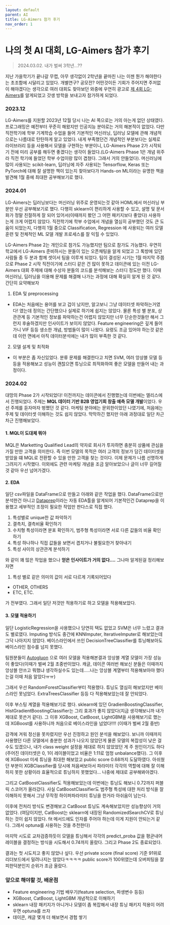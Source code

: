 ```yaml
---
layout: default
parent: AI
title: LG-Aimers 참가 후기
nav_order: 1
---
```




# 나의 첫 AI 대회, LG-Aimers 참가 후기

> 2024.03.02. 내가 벌써 3학년...??

  

지난 가을학기가 끝나갈 무렵, 아무 생각없이 2학년을 끝마친 나는 이젠 뭔가 해야한다는 초조함에 시달리고 있었다. 개별연구? 공모전? 어떤것이든 기회가 주어지면 주저없이 해야겠다는 생각으로 여러 대회도 찾아보던 와중에 우연히 광고로 [제 4회 LG-Aimers](https://www.lgaimers.ai/)를 알게되었고 갓생 방학을 보내고자 참가하게 되었다.

### 2023.12

LG-Aimers를 지원할 2023년 12월 당시 나는 AI 쪽으로는 거의 아는게 없던 상태였다. 프로그래밍은 예전부터 꾸준히 해왔지만 인공지능 분야로는 거의 해본적이 없었다. 다만 직전학기에 학부 기계학습 수업을 들어 기본적인 머신러닝, 딥러닝 모델에 관해 개념적으로는 나름대로 탄탄하게 알고 있었다. 내게 부족했던건 개념적인 부분보다는 실제로 라이브러리 등을 사용해서 모델을 구현하는 부분이니, LG-Aimers Phase 2가 시작되기 전에 미리 공부를 해두면 좋겠다는 생각이 들었다.(LG-Aimers Phase 1은 개념 위주라 직전 학기에 들었던 학부 수업이랑 많이 겹쳤다. 그래서 거의 안들었다). 머신러닝에 많이 사용되는 scikit-learn, 딥러닝에 자주 사용되는 Tensorflow, Keras 또는 PyTorch에 대해 잘 설명한 책이 있는지 찾아보다가 Hands-on ML이라는 유명한 책을 발견해 1월 중에 최대한 공부해보기로 했다.

### 2024.01
LG-Aimers는 딥러닝보다는 머신러닝 위주로 운영되는것 같아 HOML에서 머신러닝 부분만 우선 공부해보기로 했다. 다행히 sklearn이 편리하게 사용할 수 있고, 설명 및 문서화가 정말 친절하게 잘 되어 있어서(이때까지 봤던 그 어떤 패키지보다 좋았다) 사용하는게 크게 어렵지 않았다. 직전학기에 학부 수업에서 개념을 열심히 공부했던 것도 큰 도움이 되었는지, 다행히 1월 중으로 Classification, Regression 에 사용되는 여러 모델 훈련 및 전체적인 ML 모델 개발 프로세스를 잘 익힐 수 있었다.

LG-Aimers Phase 2는 개인으로 참가도 가능했지만 팀으로 참가도 가능했다. 우연히 학교에서 LG-Aimers 준비하시는 분들이 있는 오픈채팅을 알게 되었고 그 톡방에 있던 사람들 중 두 분과 함께 셋이서 팀을 이루게 되었다. 팀이 결성된 시기는 1월 마지막 주쯤으로 Phase 2 시작 직전이기에 스터디 같은 건 많이 못하고 데이콘에 있는 이전 LG-Aimers 대회 주제에 대해 수상자 분들의 코드를 분석해보는 스터디 정도만 했다. 이때 머신러닝, 딥러닝을 이용해 문제를 해결해 나가는 과정에 대해 확실히 알게 된 것 같다.
간단히 요약해보자

1. EDA 및 preprocessing
- EDA는 처음에는 용어를 보고 겁이 났지만, 알고보니 그냥 데이터셋 파악하는거였다! 였는데 정의는 간단했으나 실제로 하기에 쉽지는 않았다. 물론 특성 별 분포, 상관관계 등 기본적인 정보를 파악하는건 어렵지 않았지만 너무 단순한것들만 해서 그런지 후술하겠지만 인사이트가 보이지 않았다. Feature engineering은 깊게 들어가니 VIF 등등 생소한 개념, 방법들이 많이 나왔다. 요령도 조금 있어야 하는것 같은데 이런 면에서 아직 데이터분석에는 내가 많이 부족한 것 같다.
2. 모델 설계 및 최적화
- 이 부분은 좀 자신있었다. 분류 문제를 해결한다고 치면 SVM, 여러 앙상블 모델 등등을 적용해보고 성능이 괜찮으면 튜닝으로 최적화하여 좋은 모델을 만들어 내는 과정이다.

### 2024.02
대망의 Phase 2가 시작되었다! 이전까지는 데이콘에서 진행했는데 이번에는 엘리스에서 진행되었다. 주제는 **MQL 데이터 기반 B2B 영업기회 창출 예측 모델 개발**이었다. 우선 주제를 듣자마자 벙쪘던 것 같다. 마케팅 분야에는 문외한이었던 나였기에, 처음에는 주제 및 데이터셋 이해하는 것도 쉽지 않았다. 막막하긴 했지만 아래 과정대로 일단 차근차근 진행해보았다.

#### 1. MQL이 도대체 뭐야
MQL은 Marketting Qualified Lead의 약자로 회사가 투자하면 충분히 상품에 관심을 가질 만한 고객을 의미한다. 즉 이번 모델의 목적은 여러 고객의 정보가 담긴 데이터셋을 받았을 떄 MQL로 전환할 수 있을 만한 고객을 찾는 것이다. 이제 문제가 나름 선명하게 그려지기 시작했다. 이외에도 관련 마케팅 개념을 조금 알아보았으나 글이 너무 길어질 것 같아 우선 넘어가겠다.

#### 2. EDA
일단 csv파일을 DataFrame으로 만들고 아래와 같은 작업을 했다. DataFrame으로만 분석한건 아니고 [Dataprep](https://dataprep.ai/)이라는 자동 EDA툴을 알게되어 기본적인건 Dataprep을 이용했고 세부적인 조정이 필요한 작업만 판다스로 직접 했다.
1. 특성별로 unique한 값 파악하기
2. 결측치, 결측비율 확인하기
3. 수치형 특성이라면 분포 확인하기, 범주형 특성이라면 서로 다른 값들의 비율 확인하기
4. 특성 하나하나 직접 값들을 보면서 겹치거나 불필요한거 찾아내기
5. 특성 사이의 상관관계 분석하기

와 같이 꽤 많은 작업을 했으나 **얻은 인사이트가 거의 없다....** 그나마 알게된걸 정리해보자면
1. 특성 별로 같은 의미의 값이 서로 다르게 기록되어있다
- OTHER, OTHERS
- ETC, ETC.

가 전부였다. 그래서 일단 저것만 적용하기로 하고 모델을 적용해보았다.

#### 3. 모델 적용하기
일단 LogisticRegression을 사용했으나 당연히 택도 없었고 SVM은 너무 느렸고 결과도 별로였다. Imputing 방식도 중간에 KNNImputer, IterativeImputer로 해보았는데 그닥 나아지지 않았다. 베이스라인에서 쓰인 DecisionTreeClassifier를 튜닝해보아도 베이스라인 점수를 넘지 못했다.

팀원분들이 [Autogluon](https://auto.gluon.ai/stable/index.html) 으로 여러 모델을 적용해본결과 앙상블 계열 모델이 가장 성능이 좋았다(이때가 벌써 2월 초중반이었다. 캐글, 데이콘 여러번 해보신 분들은 이때까지 앙상블 안쓰고 뭐했냐 생각하실수도 있는데.....나는 앙상블 계열부터 적용해보아야 했다는걸 이때 처음 알았다ㅠㅠ)

그래서 우선 RandomForestClassifier부터 적용했다. 튜닝도 열심히 해보았지만 베이스라인 못넘었다. ExtraTreesClassifier 등등 다 적용해보았는데 잘 안되었다.

이후 부스팅 계열을 적용해보기로 했다. sklearn에 있던 GradienBoostingClassifier, HistGradientBoostingClassifier는 그리 효과가 좋지 않았다(지금 생각해보니까 내가 제대로 못쓴거 같다). 그 이후 XGBoost, CatBoost, LightGBM을 사용해보기로 했는데 XGBoost를 사용하니까 처음으로 베이스라인을 넘었다!!!! (이때가 벌써 2월 중반)

감격에 겨워 정신을 못차렸지만 우선 진정하고 원인 분석을 해보았다. 보니까 이때까지 사용했던 다른 모델에서 충분한 성과가 나오지 않았던게 물론 모델의 복잡성이 낮은 걸 수도 있겠으나, 내가 class weight 설정을 제대로 하지 않았었던 게 주 원인이기도 하다(주어진 데이터셋은 0, 1이 레이블이었고 비율은 1:11로 엄청 unbalance했다). 그 이후에 XGBoost 미세 튜닝을 최대한 해보았고 public score 0.68까지 도달하였다. 아쉬웠던 부분이 XGBClassifier를 당시에 처음써보아서 파라미터 각각의 역할에 대해 잘 이해하지 못한 상황이라 효율적으로 튜닝하지 못했었다... 나중에 제대로 공부해봐야겠다.

그리고 CatBoostClassifier도 적용해보았는데 이번에는 튜닝도 해보니 0.72까지 퍼블릭 스코어가 올라갔다. 사실 CatBoostClassifier도 범주형 특성에 대한 처리 방식을 잘 이해하지 못해서 그냥 무작정 하이퍼파라미터 튜닝을 한거라 아쉬움이 남는다. 

이후에 전처리 방식도 변경해보고 CatBoost 튜닝도 계속해보았지만 성능향상이 거의 없었다. (여담이지만, CatBoost는 sklearn에 내장된 RandomizedSearchCV로 튜닝하는 것이 쉽지 않았다. fit 메서드에도 인자를 주어야 하는데 이게 지원이 안되는거 같다. 그래서 optuna를 사용하는 것을 추천한다)

마지막 시도로 교차검증하듯이 모델을 튜닝해서 각각의 predict_proba 값을 평균내어 레이블을 결정하는 방식을 시도해서 0.74까지 올랐다. 그리고 Phase 2도 종료되었다.

결과는 첫 시도치고 좋지 않았나 싶다. 우선 private score (final score) 기준 91위로 리더보드에서 밀려나지는 않았다ㅋㅋㅋㅋ public score가 100위였는데 오버피팅을 잘 피한덕분인지 순위가 조금 올랐다.

### 앞으로 해야할 것, 배운점
- Feature engineering 기법 배우기(feature selection, 파생변수 등등)
- XGBoost, CatBoost, LightGBM 개념적으로 이해하기
- sklearn 내장 패키지가 아니거나 모델이 좀 복잡해서 내장 튜닝 패키지 적용이 어려우면  optuna를 쓰자
- 데이콘, 캐글 몇개 더 해보면서 경험 쌓기
